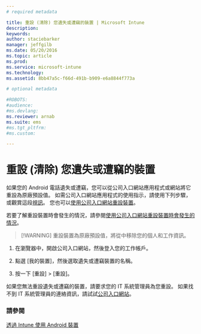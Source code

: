 ```yaml
---
# required metadata

title: 重設 (清除) 您遺失或遭竊的裝置 | Microsoft Intune
description:
keywords:
author: staciebarker
manager: jeffgilb
ms.date: 05/20/2016
ms.topic: article
ms.prod:
ms.service: microsoft-intune
ms.technology:
ms.assetid: 8bb47a5c-f66d-491b-b909-e6a8844f773a

# optional metadata

#ROBOTS:
#audience:
#ms.devlang:
ms.reviewer: arnab
ms.suite: ems
#ms.tgt_pltfrm:
#ms.custom:

---
```



# 重設 (清除) 您遺失或遭竊的裝置

如果您的 Android 電話遺失或遭竊，您可以從公司入口網站應用程式或網站將它重設為原廠預設值。 如需公司入口網站應用程式的使用指示，請使用下列步驟，或觀賞這段[視訊](http://aka.ms/ly1x17)。 您也可以[使用公司入口網站重設裝置](reset-your-device-cpwebsite.md)。

若要了解重設裝置時會發生的情況，請參閱[使用公司入口網站重設裝置時會發生的情況](what-happens-if-you-reset-your-device-using-the-company-portal-android.md)。

> [!WARNING] 重設裝置為原廠預設值，將從中移除您的個人和工作資訊。

1.  在瀏覽器中，開啟公司入口網站[](http://portal.manage.microsoft.com)，然後登入您的工作帳戶。

2.  點選 [我的裝置]，然後選取遺失或遭竊裝置的名稱。

3.  按一下 [重設] &gt; [重設]。

如果您無法重設遺失或遭竊的裝置，請要求您的 IT 系統管理員為您重設。 如果找不到 IT 系統管理員的連絡資訊，請試試[公司入口網站](http://portal.manage.microsoft.com)。

### 請參閱
[透過 Intune 使用 Android 裝置](using-your-android-device-with-intune.md)



<!--HONumber=Jun16_HO1-->


